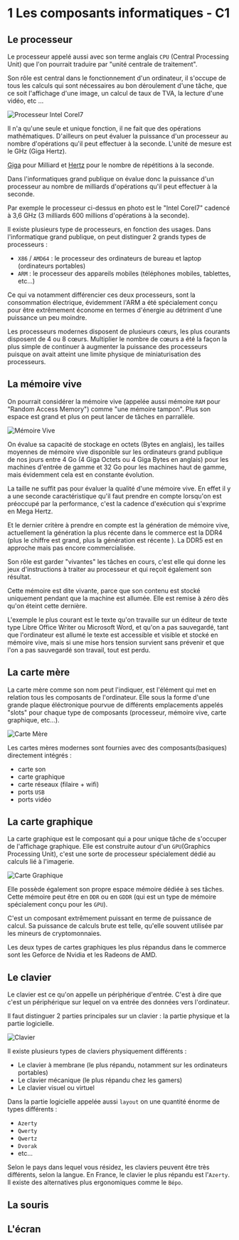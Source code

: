 # 1 Les composants informatiques - C1


## Le processeur

Le processeur appelé aussi avec son terme anglais `CPU` (Central Processing Unit) que l'on pourrait traduire par "unité centrale de traitement".

Son rôle est central dans le fonctionnement d'un ordinateur, il s'occupe de tous les calculs qui sont nécessaires au bon déroulement d'une tâche,  que ce soit l'affichage d'une image, un calcul de taux de TVA, la lecture d'une vidéo, etc …

![Processeur Intel CoreI7](img/processeur-intel-core-i7-7700-3-6ghz.jpg)

Il n'a qu'une seule et unique fonction, il ne fait que des opérations mathématiques. D'ailleurs on peut évaluer la puissance d'un processeur au nombre d'opérations qu'il peut effectuer à la seconde. L'unité de mesure est le GHz (Giga Hertz).

[Giga](https://fr.wikipedia.org/wiki/Giga) pour Milliard et [Hertz](https://fr.wikipedia.org/wiki/Hertz) pour le nombre de répétitions à la seconde.

Dans l'informatiques grand publique on évalue donc la puissance d'un processeur au nombre de milliards d'opérations qu'il peut effectuer à la seconde.

Par exemple le processeur ci-dessus en photo est le "Intel CoreI7" cadencé à 3,6 GHz (3 milliards 600 millions d'opérations à la seconde).

Il existe plusieurs type de processeurs, en fonction des usages. Dans l'informatique grand publique, on peut distinguer 2 grands types de processeurs : 

* `X86` / `AMD64` : le processeur des ordinateurs de bureau et laptop (ordinateurs portables)
* `ARM` : le processeur des appareils mobiles (téléphones mobiles, tablettes, etc…)

Ce qui va notamment différencier ces deux processeurs, sont la consommation électrique, évidemment l'ARM a été spécialement conçu pour être extrêmement économe en termes d'énergie au détriment d'une puissance un peu moindre.

Les processeurs modernes disposent de plusieurs cœurs, les plus courants disposent de 4 ou 8 cœurs. 
Multiplier le nombre de cœurs a été la façon la plus simple de continuer à augmenter la puissance des processeurs puisque on avait atteint une limite physique de miniaturisation des processeurs.


## La mémoire vive

On pourrait considérer la mémoire vive (appelée aussi mémoire `RAM` pour "Random Access Memory") comme "une mémoire tampon". Plus son espace est grand et plus on peut lancer de tâches en parrallèle.

![Mémoire Vive](img/memoire-vive.jpeg)

On évalue sa capacité de stockage en octets (Bytes en anglais), les tailles moyennes de mémoire vive disponible sur les ordinateurs grand publique de nos jours entre 4 Go (4 Giga Octets ou 4 Giga Bytes en anglais) pour les machines d'entrée de gamme et 32 Go pour les machines haut de gamme, mais évidemment cela est en constante évolution.

La taille ne suffit pas pour évaluer la qualité d'une mémoire vive. En effet il y a une seconde caractéristique qu'il faut prendre en compte lorsqu'on est préoccupé par la performance, c'est la cadence d'exécution qui s'exprime en Mega Hertz.

Et le dernier critère à prendre en compte est la génération de mémoire vive, actuellement la génération la plus récente dans le commerce est la DDR4 (plus le chiffre est grand, plus la génération est récente ). La DDR5 est en approche mais pas encore commercialisée.

Son rôle est garder "vivantes" les tâches en cours, c'est elle qui donne les jeux d'instructions à traiter au processeur et qui reçoit également son résultat.

Cette mémoire est dite vivante, parce que son contenu est stocké uniquement pendant que la machine est allumée. Elle est remise à zéro dès qu'on éteint cette dernière.

L'exemple le plus courant est le texte qu'on travaille sur un éditeur de texte type Libre Office Writer ou Microsoft Word, et qu'on a pas sauvegardé, tant que l'ordinateur est allumé le texte est accessible et visible et stocké en mémoire vive, mais si une mise hors tension survient sans prévenir et que l'on a pas sauvegardé son travail, tout est perdu.



## La carte mère

La carte mère comme son nom peut l'indiquer, est l'élément qui met en relation tous les composants de l'ordinateur.
Elle sous la forme d'une grande plaque éléctronique pourvue de différents emplacements appelés "slots" pour chaque type de composants (processeur, mémoire vive, carte graphique, etc…).


![Carte Mère](img/carte-mere.jpeg)

Les cartes mères modernes sont fournies avec des composants(basiques) directement intégrés : 
* carte son
* carte graphique
* carte réseaux (filaire + wifi)
* ports `USB`
* ports vidéo 


## La carte graphique

La carte graphique est le composant qui a pour unique tâche de s'occuper de l'affichage graphique.
Elle est construite autour d'un `GPU`(Graphics Processing Unit), c'est une sorte de processeur spécialement dédié au calculs lié à l'imagerie.


![Carte Graphique](img/carte-graphique.jpg)

Elle possède également son propre espace mémoire dédiée à ses tâches. Cette mémoire peut être en `DDR` ou en `GDDR` (qui est un type de mémoire spécialement conçu pour les `GPU`).

C'est un composant extrêmement puissant en terme de puissance de calcul.
Sa puissance de calculs brute est telle, qu'elle souvent utilisée par les mineurs de cryptomonnaies.

Les deux types de cartes graphiques les plus répandus dans le commerce sont les Geforce de Nvidia et les Radeons de AMD.

## Le clavier

Le clavier est ce qu'on appelle un périphérique d'entrée. C'est à dire que c'est un périphérique sur lequel on va entrée des données vers l'ordinateur.

Il faut distinguer 2 parties principales sur un clavier : la partie physique et la partie logicielle.

![Clavier](img/clavier-mecanique.jpg)

Il existe plusieurs types de claviers physiquement différents :

* Le clavier à membrane (le plus répandu, notamment sur les ordinateurs portables)
* Le clavier mécanique (le plus répandu chez les gamers)
* Le clavier visuel ou virtuel

Dans la partie logicielle appelée aussi `layout` on une quantité énorme de types différents :

* `Azerty`
* `Qwerty`
* `Qwertz`
* `Dvorak`
* etc…

Selon le pays dans lequel vous résidez, les claviers peuvent être très différents, selon la langue.
En France, le clavier le plus répandu est l'`Azerty`. Il existe des alternatives plus ergonomiques comme le `Bépo`.



## La souris


## L'écran
